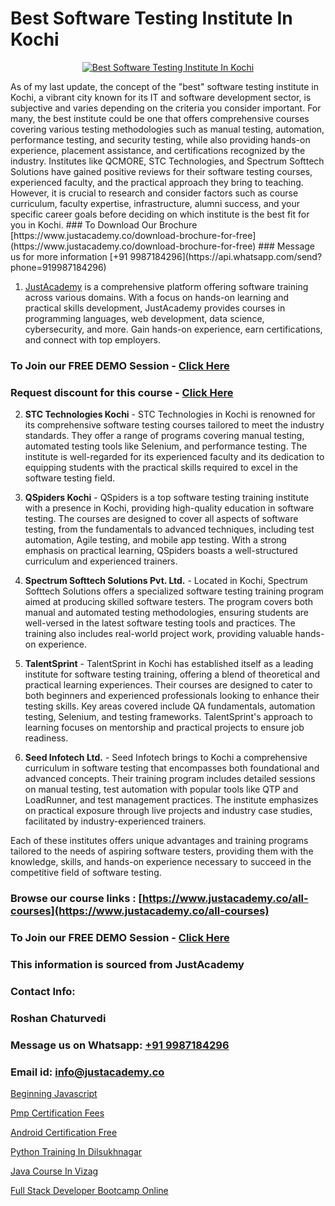 # Best Software Testing Institute In Kochi

<p align="center">
  <a href="https://justacademy.co/program-detail/software-testing">
    <img src="https://justacademy.co/storage2/program_images/1704700438.webp" alt="Best Software Testing Institute In Kochi">
  </a>
</p>
As of my last update, the concept of the "best" software testing institute in Kochi, a vibrant city known for its IT and software development sector, is subjective and varies depending on the criteria you consider important. For many, the best institute could be one that offers comprehensive courses covering various testing methodologies such as manual testing, automation, performance testing, and security testing, while also providing hands-on experience, placement assistance, and certifications recognized by the industry. Institutes like QCMORE, STC Technologies, and Spectrum Softtech Solutions have gained positive reviews for their software testing courses, experienced faculty, and the practical approach they bring to teaching. However, it is crucial to research and consider factors such as course curriculum, faculty expertise, infrastructure, alumni success, and your specific career goals before deciding on which institute is the best fit for you in Kochi.
### To Download Our Brochure [https://www.justacademy.co/download-brochure-for-free](https://www.justacademy.co/download-brochure-for-free)
### Message us for more information [+91 9987184296](https://api.whatsapp.com/send?phone=919987184296)

1) [JustAcademy](https://justacademy.co) is a comprehensive platform offering software training across various domains. With a focus on hands-on learning and practical skills development, JustAcademy provides courses in programming languages, web development, data science, cybersecurity, and more. Gain hands-on experience, earn certifications, and connect with top employers.

### To Join our FREE DEMO Session - [Click Here](https://www.justacademy.co/register-for-course-demo/)
### Request discount for this course - [Click Here](https://justacademy.co/contact-us/)

2) **STC Technologies Kochi** - STC Technologies in Kochi is renowned for its comprehensive software testing courses tailored to meet the industry standards. They offer a range of programs covering manual testing, automated testing tools like Selenium, and performance testing. The institute is well-regarded for its experienced faculty and its dedication to equipping students with the practical skills required to excel in the software testing field.

3) **QSpiders Kochi** - QSpiders is a top software testing training institute with a presence in Kochi, providing high-quality education in software testing. The courses are designed to cover all aspects of software testing, from the fundamentals to advanced techniques, including test automation, Agile testing, and mobile app testing. With a strong emphasis on practical learning, QSpiders boasts a well-structured curriculum and experienced trainers.

4) **Spectrum Softtech Solutions Pvt. Ltd.** - Located in Kochi, Spectrum Softtech Solutions offers a specialized software testing training program aimed at producing skilled software testers. The program covers both manual and automated testing methodologies, ensuring students are well-versed in the latest software testing tools and practices. The training also includes real-world project work, providing valuable hands-on experience.

5) **TalentSprint** - TalentSprint in Kochi has established itself as a leading institute for software testing training, offering a blend of theoretical and practical learning experiences. Their courses are designed to cater to both beginners and experienced professionals looking to enhance their testing skills. Key areas covered include QA fundamentals, automation testing, Selenium, and testing frameworks. TalentSprint's approach to learning focuses on mentorship and practical projects to ensure job readiness.

6) **Seed Infotech Ltd.** - Seed Infotech brings to Kochi a comprehensive curriculum in software testing that encompasses both foundational and advanced concepts. Their training program includes detailed sessions on manual testing, test automation with popular tools like QTP and LoadRunner, and test management practices. The institute emphasizes on practical exposure through live projects and industry case studies, facilitated by industry-experienced trainers.

Each of these institutes offers unique advantages and training programs tailored to the needs of aspiring software testers, providing them with the knowledge, skills, and hands-on experience necessary to succeed in the competitive field of software testing.

### Browse our course links : [https://www.justacademy.co/all-courses](https://www.justacademy.co/all-courses) 
### To Join our FREE DEMO Session - [Click Here](https://www.justacademy.co/register-for-course-demo)


### This information is sourced from JustAcademy
### Contact Info:
### Roshan Chaturvedi
### Message us on Whatsapp: [+91 9987184296](https://api.whatsapp.com/send?phone=919987184296)
### Email id: [info@justacademy.co](mailto:info@justacademy.co)
                
[Beginning Javascript](https://www.linkedin.com/pulse/beginning-javascript-justacademy-sunnyvale-iyidc?trackingId=vlat%2FCjMj05evSEEYG9GKg%3D%3D&lipi=urn%3Ali%3Apage%3Ad_flagship3_company_admin%3BGORVFcjaQo64mY3NY1Wn%2Bw%3D%3D)

[Pmp Certification Fees](https://www.linkedin.com/pulse/pmp-certification-fees-software-training-sunnyvale-ol64c?trackingId=A5yKV59Zs%2BihlPXw5UA12g%3D%3D&lipi=urn%3Ali%3Apage%3Ad_flagship3_company_admin%3BzThijShxRS6J0WzPkYT7Lg%3D%3D)

[Android Certification Free](https://medium.com/@akanshapatil/android-certification-free-996f5514caf4)

[Python Training In Dilsukhnagar](https://medium.com/@kamblerajas684/python-training-in-dilsukhnagar-0f8b36258bf5)

[Java Course In Vizag](https://justacademyin.github.io/justacademy/java-course-in-vizag)

[Full Stack Developer Bootcamp Online](https://justacademyin.github.io/justacademy/full-stack-developer-bootcamp-online)

